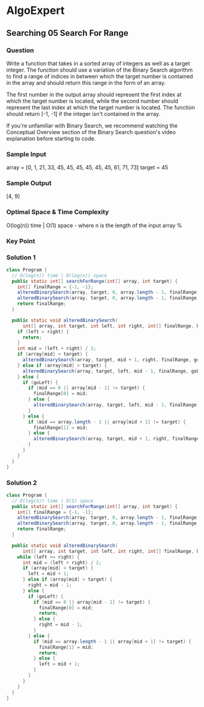 # AlgoExpert

## Searching 05 Search For Range

### Question

Write a function that takes in a sorted array of integers as well as a target integer. The function should use a variation of the Binary Search algorithm to find a range of indices in between which the target number is contained in the array and should return this range in the form of an array.

The first number in the output array should represent the first index at which the target number is located, while the second number should represent the last index at which the target number is located. The function should return [-1, -1] if the integer isn't contained in the array.

If you're unfamiliar with Binary Search, we recommend watching the Conceptual Overview section of the Binary Search question's video explanation before starting to code.

### Sample Input

array = [0, 1, 21, 33, 45, 45, 45, 45, 45, 45, 61, 71, 73]
target = 45

### Sample Output

[4, 9]

### Optimal Space & Time Complexity

O(log(n)) time | O(1) space - where n is the length of the input array
%

### Key Point

### Solution 1

```java
class Program {
  // O(log(n)) time | O(log(n)) space
  public static int[] searchForRange(int[] array, int target) {
    int[] finalRange = {-1, -1};
    alteredBinarySearch(array, target, 0, array.length - 1, finalRange, true);
    alteredBinarySearch(array, target, 0, array.length - 1, finalRange, false);
    return finalRange;
  }

  public static void alteredBinarySearch(
      int[] array, int target, int left, int right, int[] finalRange, boolean goLeft) {
    if (left > right) {
      return;
    }
    int mid = (left + right) / 2;
    if (array[mid] < target) {
      alteredBinarySearch(array, target, mid + 1, right, finalRange, goLeft);
    } else if (array[mid] > target) {
      alteredBinarySearch(array, target, left, mid - 1, finalRange, goLeft);
    } else {
      if (goLeft) {
        if (mid == 0 || array[mid - 1] != target) {
          finalRange[0] = mid;
        } else {
          alteredBinarySearch(array, target, left, mid - 1, finalRange, goLeft);
        }
      } else {
        if (mid == array.length - 1 || array[mid + 1] != target) {
          finalRange[1] = mid;
        } else {
          alteredBinarySearch(array, target, mid + 1, right, finalRange, goLeft);
        }
      }
    }
  }
}

```

### Solution 2

```java
class Program {
  // O(log(n)) time | O(1) space
  public static int[] searchForRange(int[] array, int target) {
    int[] finalRange = {-1, -1};
    alteredBinarySearch(array, target, 0, array.length - 1, finalRange, true);
    alteredBinarySearch(array, target, 0, array.length - 1, finalRange, false);
    return finalRange;
  }

  public static void alteredBinarySearch(
      int[] array, int target, int left, int right, int[] finalRange, boolean goLeft) {
    while (left <= right) {
      int mid = (left + right) / 2;
      if (array[mid] < target) {
        left = mid + 1;
      } else if (array[mid] > target) {
        right = mid - 1;
      } else {
        if (goLeft) {
          if (mid == 0 || array[mid - 1] != target) {
            finalRange[0] = mid;
            return;
          } else {
            right = mid - 1;
          }
        } else {
          if (mid == array.length - 1 || array[mid + 1] != target) {
            finalRange[1] = mid;
            return;
          } else {
            left = mid + 1;
          }
        }
      }
    }
  }
}

```
